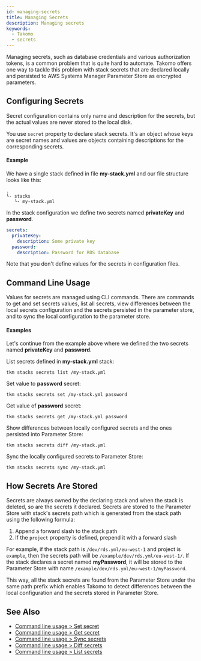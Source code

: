 ```yaml
---
id: managing-secrets
title: Managing Secrets
description: Managing secrets
keywords:
  - Takomo
  - secrets
---
```


Managing secrets, such as database credentials and various authorization tokens, is a common problem that is quite hard to automate. Takomo offers one way to tackle this problem with stack secrets that are declared locally and persisted to AWS Systems Manager Parameter Store as encrypted parameters.

## Configuring Secrets

Secret configuration contains only name and description for the secrets, but the actual values are never stored to the local disk.

You use `secret` property to declare stack secrets. It's an object whose keys are secret names and values are objects containing descriptions for the corresponding secrets.

#### Example

We have a single stack defined in file **my-stack.yml** and our file structure looks like this:

```
.
└- stacks
   └- my-stack.yml
```

In the stack configuration we define two secrets named **privateKey** and **password**.

```yaml title="my-stack.yml"
secrets:
  privateKey:
    description: Some private key
  password:
    description: Password for RDS database
```

Note that you don't define values for the secrets in configuration files. 

## Command Line Usage

Values for secrets are managed using CLI commands. There are commands to get and set secrets values, list all secrets, view differences between the local secrets configuration and the secrets persisted in the parameter store, and to sync the local configuration to the parameter store.   

#### Examples

Let's continue from the example above where we defined the two secrets named **privateKey** and **password**.

List secrets defined in **my-stack.yml** stack:

```
tkm stacks secrets list /my-stack.yml
```

Set value to **password** secret:

```
tkm stacks secrets set /my-stack.yml password
```

Get value of **password** secret:

```
tkm stacks secrets get /my-stack.yml password
```

Show differences between locally configured secrets and the ones persisted into Parameter Store:

```
tkm stacks secrets diff /my-stack.yml
```

Sync the locally configured secrets to Parameter Store:

```
tkm stacks secrets sync /my-stack.yml
```





## How Secrets Are Stored

Secrets are always owned by the declaring stack and when the stack is deleted, so are the secrets it declared. Secrets are stored to the Parameter Store with stack's secrets path which is generated from the stack path using the following formula:

1. Append a forward slash to the stack path
2. If the `project` property is defined, prepend it with a forward slash

For example, if the stack path is `/dev/rds.yml/eu-west-1` and project is `example`, then the secrets path will be `/example/dev/rds.yml/eu-west-1/`. If the stack declares a secret named **myPassword**, it will be stored to the Parameter Store with name `/example/dev/rds.yml/eu-west-1/myPassword`.

This way, all the stack secrets are found from the Parameter Store under the same path prefix which enables Takomo to detect differences between the local configuration and the secrets stored in Parameter Store.

## See Also

- [Command line usage > Set secret](/docs/command-line-usage/stack-secrets#set-secret)
- [Command line usage > Get secret](/docs/command-line-usage/stack-secrets#get-secret)
- [Command line usage > Sync secrets](/docs/command-line-usage/stack-secrets#sync-secrets)
- [Command line usage > Diff secrets](/docs/command-line-usage/stack-secrets#diff-secrets)
- [Command line usage > List secrets](/docs/command-line-usage/stack-secrets#list-secrets)